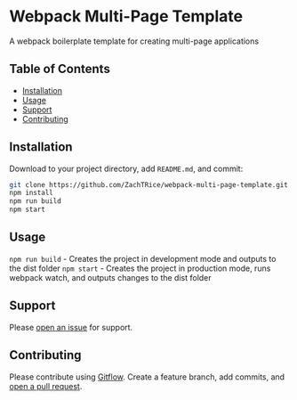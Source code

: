# Webpack Multi-Page Template


A webpack boilerplate template for creating multi-page applications

## Table of Contents

- [Installation](#installation)
- [Usage](#usage)
- [Support](#support)
- [Contributing](#contributing)

## Installation

Download to your project directory, add `README.md`, and commit:

```sh
git clone https://github.com/ZachTRice/webpack-multi-page-template.git
npm install
npm run build
npm start
```

## Usage

`npm run build` - Creates the project in development mode and outputs to the dist folder
`npm start` - Creates the project in production mode, runs webpack watch, and outputs changes to the dist folder

## Support

Please [open an issue](https://github.com/ZachTRice/webpack-multi-page-template/issues/new) for support.

## Contributing

Please contribute using [Gitflow](https://www.atlassian.com/git/tutorials/comparing-workflows/gitflow-workflow). Create a feature branch, add commits, and [open a pull request](https://github.com/ZachTRice/webpack-multi-page-template/compare/).

